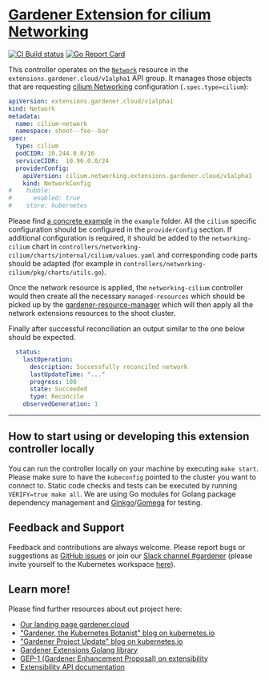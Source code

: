 # [Gardener Extension for cilium Networking](https://gardener.cloud)

[![CI Build status](https://concourse.ci.gardener.cloud/api/v1/teams/gardener/pipelines/gardener-extension-networking-cilium-master/jobs/master-head-update-job/badge)](https://concourse.ci.gardener.cloud/teams/gardener/pipelines/gardener-extension-networking-cilium-master/jobs/master-head-update-job)
[![Go Report Card](https://goreportcard.com/badge/github.com/gardener/gardener-extension-networking-cilium)](https://goreportcard.com/report/github.com/gardener/gardener-extension-networking-cilium)

This controller operates on the [`Network`](https://github.com/gardener/gardener/blob/master/docs/proposals/03-networking-extensibility.md#gardener-network-extension) resource in the `extensions.gardener.cloud/v1alpha1` API group. It manages those objects that are requesting [cilium Networking](https://cilium.io/) configuration (`.spec.type=cilium`):

```yaml
apiVersion: extensions.gardener.cloud/v1alpha1
kind: Network
metadata:
  name: cilium-network
  namespace: shoot--foo--bar
spec:
  type: cilium
  podCIDR: 10.244.0.0/16
  serviceCIDR:  10.96.0.0/24
  providerConfig:
    apiVersion: cilium.networking.extensions.gardener.cloud/v1alpha1
    kind: NetworkConfig
#    hubble:
#      enabled: true
#    store: kubernetes
```

Please find [a concrete example](example/20-network.yaml) in the `example` folder. All the `cilium` specific configuration
should be configured in the `providerConfig` section. If additional configuration is required, it should be added to
the `networking-cilium` chart in `controllers/networking-cilium/charts/internal/cilium/values.yaml` and corresponding code
parts should be adapted (for example in `controllers/networking-cilium/pkg/charts/utils.go`).

Once the network resource is applied, the `networking-cilium` controller would then create all the necessary `managed-resources` which should be picked
up by the [gardener-resource-manager](https://github.com/gardener/gardener-resource-manager) which will then apply all the
network extensions resources to the shoot cluster.

Finally after successful reconciliation an output similar to the one below should be expected.

```yaml
  status:
    lastOperation:
      description: Successfully reconciled network
      lastUpdateTime: "..."
      progress: 100
      state: Succeeded
      type: Reconcile
    observedGeneration: 1
```

----

## How to start using or developing this extension controller locally

You can run the controller locally on your machine by executing `make start`. Please make sure to have the `kubeconfig` pointed to the cluster you want to connect to.
Static code checks and tests can be executed by running `VERIFY=true make all`. We are using Go modules for Golang package dependency management and [Ginkgo](https://github.com/onsi/ginkgo)/[Gomega](https://github.com/onsi/gomega) for testing.

## Feedback and Support

Feedback and contributions are always welcome. Please report bugs or suggestions as [GitHub issues](https://github.com/gardener/gardener-extension-networking-cilium/issues) or join our [Slack channel #gardener](https://kubernetes.slack.com/messages/gardener) (please invite yourself to the Kubernetes workspace [here](http://slack.k8s.io)).

## Learn more!

Please find further resources about out project here:

* [Our landing page gardener.cloud](https://gardener.cloud/)
* ["Gardener, the Kubernetes Botanist" blog on kubernetes.io](https://kubernetes.io/blog/2018/05/17/gardener/)
* ["Gardener Project Update" blog on kubernetes.io](https://kubernetes.io/blog/2019/12/02/gardener-project-update/)
* [Gardener Extensions Golang library](https://godoc.org/github.com/gardener/gardener/extensions/pkg)
* [GEP-1 (Gardener Enhancement Proposal) on extensibility](https://github.com/gardener/gardener/blob/master/docs/proposals/01-extensibility.md)
* [Extensibility API documentation](https://github.com/gardener/gardener/tree/master/docs/extensions)
